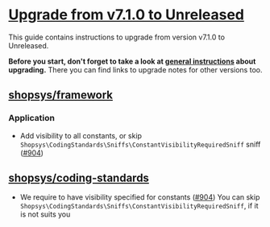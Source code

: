 # [Upgrade from v7.1.0 to Unreleased]

This guide contains instructions to upgrade from version v7.1.0 to Unreleased.

**Before you start, don't forget to take a look at [general instructions](/UPGRADE.md) about upgrading.**
There you can find links to upgrade notes for other versions too.

## [shopsys/framework]
### Application
- Add visibility to all constants, or skip `Shopsys\CodingStandards\Sniffs\ConstantVisibilityRequiredSniff` sniff ([#904](https://github.com/shopsys/shopsys/pull/904))

## [shopsys/coding-standards]
- We require to have visibility specified for constants ([#904](https://github.com/shopsys/shopsys/pull/904))
  You can skip `Shopsys\CodingStandards\Sniffs\ConstantVisibilityRequiredSniff`, if it is not suits you

[Upgrade from v7.1.0 to Unreleased]: https://github.com/shopsys/shopsys/compare/v7.1.0...HEAD
[shopsys/framework]: https://github.com/shopsys/framework
[shopsys/coding-standards]: https://github.com/shopsys/coding-standards
